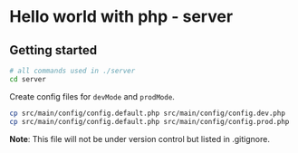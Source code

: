 # Hello world with php - server

## Getting started

```bash
# all commands used in ./server
cd server
```

Create config files for `devMode` and `prodMode`.

```bash
cp src/main/config/config.default.php src/main/config/config.dev.php
cp src/main/config/config.default.php src/main/config/config.prod.php
```

**Note**: This file will not be under version control but listed in .gitignore.
